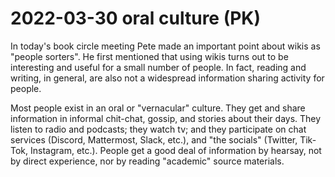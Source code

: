 # 2022-03-30 oral culture (PK)

In today's book circle meeting Pete made an important point about wikis as "people sorters". He first mentioned that using wikis turns out to be interesting and useful for a small number of people. In fact, reading and writing, in general, are also not a widespread information sharing activity for people.

Most people exist in an oral or "vernacular" culture. They get and share information in informal chit-chat, gossip, and stories about their days. They listen to radio and podcasts; they watch tv; and they participate on chat services (Discord, Mattermost, Slack, etc.), and "the socials" (Twitter, Tik-Tok, Instagram, etc.). People get a good deal of information by hearsay, not by direct experience, nor by reading "academic" source materials.